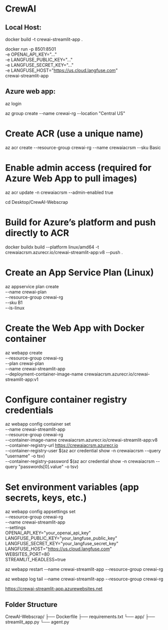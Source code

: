 # CrewAI

## Local Host:

docker build -t crewai-streamlit-app .

docker run -p 8501:8501 \
  -e OPENAI_API_KEY="..." \
  -e LANGFUSE_PUBLIC_KEY="..." \
  -e LANGFUSE_SECRET_KEY="..." \
  -e LANGFUSE_HOST="https://us.cloud.langfuse.com" \
  crewai-streamlit-app


## Azure web app:

az login

az group create --name crewai-rg --location "Central US"

# Create ACR (use a unique name)
az acr create --resource-group crewai-rg --name crewaiacrsm --sku Basic

# Enable admin access (required for Azure Web App to pull images)
az acr update -n crewaiacrsm --admin-enabled true

cd Desktop/CrewAI-Webscrap

# Build for Azure’s platform and push directly to ACR
docker buildx build --platform linux/amd64 -t crewaiacrsm.azurecr.io/crewai-streamlit-app:v8 --push .

# Create an App Service Plan (Linux)
az appservice plan create \
  --name crewai-plan \
  --resource-group crewai-rg \
  --sku B1 \
  --is-linux

# Create the Web App with Docker container
az webapp create \
  --resource-group crewai-rg \
  --plan crewai-plan \
  --name crewai-streamlit-app \
  --deployment-container-image-name crewaiacrsm.azurecr.io/crewai-streamlit-app:v1

# Configure container registry credentials
az webapp config container set \
  --name crewai-streamlit-app \
  --resource-group crewai-rg \
  --container-image-name crewaiacrsm.azurecr.io/crewai-streamlit-app:v8 \
  --container-registry-url https://crewaiacrsm.azurecr.io \
  --container-registry-user $(az acr credential show -n crewaiacrsm --query "username" -o tsv) \
  --container-registry-password $(az acr credential show -n crewaiacrsm --query "passwords[0].value" -o tsv)

# Set environment variables (app secrets, keys, etc.)
az webapp config appsettings set \
  --resource-group crewai-rg \
  --name crewai-streamlit-app \
  --settings \
    OPENAI_API_KEY="your_openai_api_key" \
    LANGFUSE_PUBLIC_KEY="your_langfuse_public_key" \
    LANGFUSE_SECRET_KEY="your_langfuse_secret_key" \
    LANGFUSE_HOST="https://us.cloud.langfuse.com" \
    WEBSITES_PORT=80 \
    STREAMLIT_HEADLESS=true

az webapp restart --name crewai-streamlit-app --resource-group crewai-rg

az webapp log tail --name crewai-streamlit-app --resource-group crewai-rg

https://crewai-streamlit-app.azurewebsites.net

## Folder Structure

CrewAI-Webscrap/
├── Dockerfile
├── requirements.txt
└── app/
    ├── streamlit_app.py
    └── agent.py
